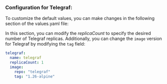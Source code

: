 ### Configuration for Telegraf:

To customize the default values, you can make changes in the following section of the values.yaml file:

In this section, you can modify the *replicaCount* to specify the desired number of Telegraf replicas. Additionally, you can change the `image` version for Telegraf by modifying the `tag` field:

```yaml
telegraf:
  name: telegraf
  replicaCount: 1
  image:
    repo: "telegraf"
    tag: "1.26-alpine"
```
